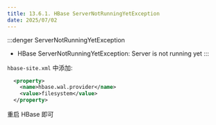 ```yaml
---
title: 13.6.1. HBase ServerNotRunningYetException
date: 2025/07/02
---
```


:::denger ServerNotRunningYetException
- HBase ServerNotRunningYetException: Server is not running yet
:::

`hbase-site.xml` 中添加:
```xml
  <property>
    <name>hbase.wal.provider</name>
    <value>filesystem</value>
  </property>
```

重启 HBase 即可

